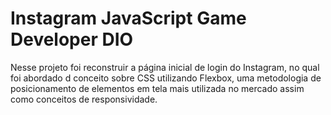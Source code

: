 # Instagram JavaScript Game Developer DIO

Nesse projeto foi reconstruir a página inicial de login do Instagram, no qual foi abordado d conceito sobre CSS utilizando Flexbox, uma metodologia de posicionamento de elementos em tela mais utilizada no mercado assim como conceitos de responsividade.
